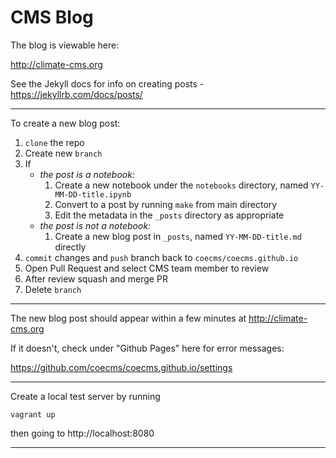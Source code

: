 CMS Blog
========

The blog is viewable here:

http://climate-cms.org

See the Jekyll docs for info on creating posts - https://jekyllrb.com/docs/posts/

---
To create a new blog post:

1. `clone` the repo
1. Create new `branch`
1. If
    - *the post is a notebook:*
        1. Create a new notebook under the `notebooks` directory, named `YY-MM-DD-title.ipynb`
        1. Convert to a post by running `make` from main directory
        1. Edit the metadata in the `_posts` directory as appropriate
    - *the post is not a notebook:*
        1. Create a new blog post in `_posts`, named `YY-MM-DD-title.md` directly
1. `commit` changes and `push` branch back to `coecms/coecms.github.io`
1. Open Pull Request and select CMS team member to review
1. After review squash and merge PR
1. Delete `branch`

---
The new blog post should appear within a few minutes at http://climate-cms.org 

If it doesn't, check under "Github Pages" here for error messages:

https://github.com/coecms/coecms.github.io/settings

---

Create a local test server by running

    vagrant up

then going to http://localhost:8080

---


